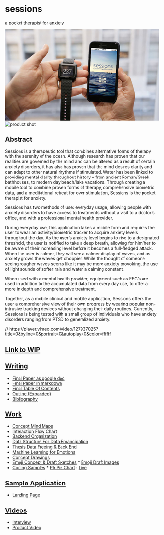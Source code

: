 # sessions
a pocket therapist for anxiety

![screenshot](https://github.com/compagnb/sessions/blob/master/236_img_01.jpg)
![product shot](https://github.com/compagnb/)

## Abstract
Sessions is a therapeutic tool that combines alternative forms of therapy with the serenity of the ocean. Although research has proven that our realities are governed by the mind and can be altered as a result of certain anxiety disorders, it has also has proven that the mind desires clarity and can adapt to other natural rhythms if stimulated. Water has been linked to providing mental clarity throughout history – from ancient Roman/Greek bathhouses, to modern day beach/lake vacations. Through creating a mobile tool to combine proven forms of therapy, comprehensive biometric data, and a meditational retreat for over stimulation, Sessions is the pocket therapist for anxiety.

Sessions has two methods of use: everyday usage, allowing people with anxiety disorders to have access to treatments without a visit to a doctor’s office, and with a professional mental health provider.

During everyday use, this application takes a mobile form and requires the user to wear an activity/biometric tracker to acquire anxiety levels throughout the day. As the user’s anxiety level begins to rise to a designated threshold, the user is notified to take a deep breath, allowing for him/her to be aware of their increasing level before it becomes a full-fledged attack. When the user is calmer, they will see a calmer display of waves, and as anxiety grows the waves get choppier. While the thought of someone seeing rougher waves seems like it may be more anxiety provoking, the use of light sounds of softer rain and water a calming constant.

When used with a mental health provider, equipment such as EEG’s are used in addition to the accumulated data from every day use, to offer a more in depth and comprehensive treatment.

Together, as a mobile clinical and mobile application, Sessions offers the user a comprehensive view of their own progress by wearing popular non-intrusive tracking devices without changing their daily routines. Currently, Sessions is being tested with a small group of individuals who have anxiety disorders ranging from PTSD to generalized anxiety.

// https://player.vimeo.com/video/127937025?title=0&byline=0&portrait=0&autoplay=0&color=ffffff

## [Link to WIP](https://)

## [Writing](https://github.com/compagnb)
*   [Final Paper as google doc](https://docs.google.com/)
*   [Final Paper in markdown](https://github.com/compagnb/)
*   [Final Table Of Contents](https://github.com/compagnb/)
*   [Outline (Expanded)](https://github.com/compagnb)
*   [Bibliography](https://github.com/compagnb)

## [Work](https://github.com/compagnb)
*   [Concept Mind Maps](https://github.com/compagnb)
*   [Interaction Flow Chart](https://github.com/compagnb)
*   [Backend Organization]()
   *   [Data Structure For Data Emancipation](https://github.com/compagnb)
   *   [Thesis Data Freeing & Back End](https://github.com/compagnb)
   *   [Machine Learning for Emotions](https://github.com/compagnb)
*   [Concept Drawings]()
   *   [Emoji Concept & Draft Sketches](https://github.com/compagnb)
      *   [Emoji Draft Images](https://github.com/compagnb)
   *   [Coding Samples](https://github.com/compagnb)
      *   [P5 Pie Chart](https://github.com/compagnb) : [Live](http://b.parsons.edu/~compagnb)


## [Sample Application](https://github.com/compagnb)
   *  [Landing Page](http://)
   
## [Videos](https://github.com/compagnb/thesis/tree/master/visualization/README.md)
   *  [Interview](https://player.vimeo.com/video/127937025?title=0&byline=0&portrait=0&autoplay=0&color=ffffff)
   *  [Product Video](http://)
